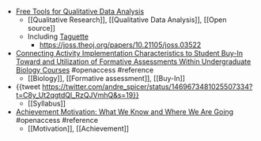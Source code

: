 - [Free Tools for Qualitative Data Analysis](https://guides.library.illinois.edu/qualitative/workshops/free)
	- [[Qualitative Research]], [[Qualitative Data Analysis]], [[Open source]]
	- Including [Taguette](https://www.taguette.org/)
		- https://joss.theoj.org/papers/10.21105/joss.03522
- [Connecting Activity Implementation Characteristics to Student Buy-In Toward and Utilization of Formative Assessments Within Undergraduate Biology Courses](https://link.springer.com/article/10.1007/s41979-021-00054-2?utm_source=toc&utm_medium=email&utm_campaign=toc_41979_4_3&utm_content=etoc_springer_20211211) #openaccess #reference
	- [[Biology]], [[Formative assessment]], [[Buy-In]]
- {{tweet https://twitter.com/andre_spicer/status/1469673481025507334?t=C8y_Ut2qgtdQl_RzQJVmhQ&s=19}}
	- [[Syllabus]]
- [Achievement Motivation: What We Know and Where We Are Going](https://www.annualreviews.org/doi/abs/10.1146/annurev-devpsych-050720-103500?journalCode=devpsych) #openaccess #reference
	- [[Motivation]], [[Achievement]]